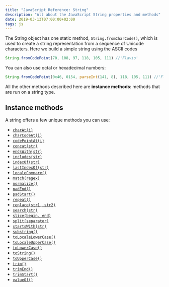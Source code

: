```yaml
---
title: "JavaScript Reference: String"
description: "All about the JavaScript String properties and methods"
date: 2019-03-13T07:00:00+02:00
tags: js
---
```


The String object has one static method, `String.fromCharCode()`, which is used to create a string representation from a sequence of Unicode characters. Here we build a simple string using the ASCII codes

```js
String.fromCodePoint(70, 108, 97, 118, 105, 111) //'Flavio'
```

You can also use octal or hexadecimal numbers:

```js
String.fromCodePoint(0x46, 0154, parseInt(141, 8), 118, 105, 111) //'Flavio'
```

All the other methods described here are **instance methods**: methods that are run on a string type.

## Instance methods

A string offers a few unique methods you can use:

- [`charAt(i)`](/javascript-string-charat/)
- [`charCodeAt(i)`](/javascript-string-charcodeat/)
- [`codePointAt(i)`](/javascript-string-codepointat/)
- [`concat(str)`](/javascript-string-concat/)
- [`endsWith(str)`](/javascript-string-endswith/)
- [`includes(str)`](/javascript-string-includes/)
- [`indexOf(str)`](/javascript-string-indexof/)
- [`lastIndexOf(str)`](/javascript-string-lastindexof/)
- [`localeCompare()`](/javascript-string-localecompare/)
- [`match(regex)`](/javascript-string-match/)
- [`normalize()`](/javascript-string-normalize/)
- [`padEnd()`](/javascript-string-padend/)
- [`padStart()`](/javascript-string-padstart/)
- [`repeat()`](/javascript-string-repeat/)
- [`replace(str1, str2)`](/javascript-string-replace/)
- [`search(str)`](/javascript-string-search/)
- [`slice(begin, end)`](/javascript-string-slice/)
- [`split(separator)`](/javascript-string-split/)
- [`startsWith(str)`](/javascript-string-startswith/)
- [`substring()`](/javascript-string-substring/)
- [`toLocaleLowerCase()`](/javascript-string-tolocalelowercase/)
- [`toLocaleUpperCase()`](/javascript-string-tolocaleuppercase/)
- [`toLowerCase()`](/javascript-string-tolowercase/)
- [`toString()`](/javascript-string-tostring/)
- [`toUpperCase()`](/javascript-string-touppercase/)
- [`trim()`](/javascript-string-trim/)
- [`trimEnd()`](/javascript-string-trimend/)
- [`trimStart()`](/javascript-string-trimstart/)
- [`valueOf()`](/javascript-string-valueof/)